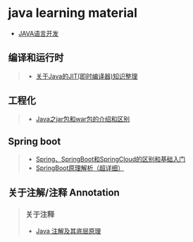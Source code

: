 # java learning material


- [JAVA语言开发](#JAVA语言开发)

## 编译和运行时
> - [关于Java的JIT(即时编译器)知识整理](https://blog.csdn.net/Genmer/article/details/119355224)

## 工程化
> - [Java之jar包和war包的介绍和区别](https://blog.csdn.net/lovedingd/article/details/121665033)

## Spring boot
> - [Spring、SpringBoot和SpringCloud的区别和基础入门](https://baijiahao.baidu.com/s?id=1739317929327983505&wfr=spider&for=pc)
> - [SpringBoot原理解析（超详细）](https://blog.csdn.net/qq_66912832/article/details/124942757)


## 关于注解/注释 Annotation
> ### 关于注释
>  - [Java 注解及其底层原理](https://www.cnblogs.com/xiaoniuhululu/p/16578683.html) 


